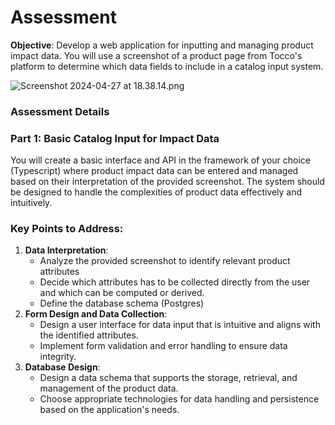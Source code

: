 # Assessment

**Objective**: Develop a web application for inputting and managing product impact data. You will use a screenshot of a product page from Tocco's platform to determine which data fields to include in a catalog input system.

![Screenshot 2024-04-27 at 18.38.14.png](https://prod-files-secure.s3.us-west-2.amazonaws.com/87538951-8f20-4923-a008-b6146e41ffd0/1fe3ffdc-67b2-4fe1-9484-1b7028d33b00/Screenshot_2024-04-27_at_18.38.14.png)

### **Assessment Details**

### **Part 1: Basic Catalog Input for Impact Data**

You will create a basic interface and API in the framework of your choice (Typescript) where product impact data can be entered and managed based on their interpretation of the provided screenshot. The system should be designed to handle the complexities of product data effectively and intuitively.

### **Key Points to Address:**

1. **Data Interpretation**:
    - Analyze the provided screenshot to identify relevant product attributes
    - Decide which attributes has to be collected directly from the user and which can be computed or derived.
    - Define the database schema (Postgres)
2. **Form Design and Data Collection**:
    - Design a user interface for data input that is intuitive and aligns with the identified attributes.
    - Implement form validation and error handling to ensure data integrity.
3. **Database Design**:
    - Design a data schema that supports the storage, retrieval, and management of the product data.
    - Choose appropriate technologies for data handling and persistence based on the application's needs.